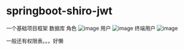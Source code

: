# springboot-shiro-jwt
一个基础项目框架
数据库
角色
![image](https://user-images.githubusercontent.com/67566243/206649969-1c73c60e-f864-484e-bcbe-f7f442bc12fb.png)
用户
![image](https://user-images.githubusercontent.com/67566243/206650083-dbc611c3-7bea-495a-80bb-d9d2d84fac10.png)
终端用户
![image](https://user-images.githubusercontent.com/67566243/206650127-2e95094e-6a32-4c03-a291-db00fb1b31ac.png)

一般还有权限表。。。好懒
